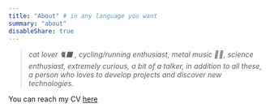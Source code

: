 ```yaml
---
title: "About" # in any language you want
summary: "about"
disableShare: true
---
```




> *cat lover 🐈‍⬛ , cycling/running enthusiast, metal music  🤘🏾, science enthusiast, extremely curious, a bit of a talker, in addition to all these, a person who loves to develop projects and discover new technologies.*


You can reach my CV [here](https://cemayan.com/cemayan_cv.pdf)